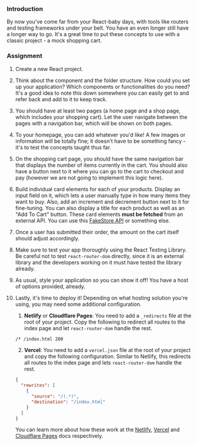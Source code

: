 ### Introduction

By now you've come far from your React-baby days, with tools like routers and testing frameworks under your belt. You have an even longer still have a longer way to go. It's a great time to put these concepts to use with a classic project - a mock shopping cart.

### Assignment

<div class="lesson-content__panel" markdown="1">

1.  Create a new React project.
2.  Think about the component and the folder structure. How could you set up your application? Which components or functionalities do you need? It's a good idea to note this down somewhere you can easily get to and refer back and add to it to keep track.
3.  You should have at least two pages (a home page and a shop page, which includes your shopping cart). Let the user navigate between the pages with a navigation bar, which will be shown on both pages.
4.  To your homepage, you can add whatever you'd like! A few images or information will be totally fine; it doesn't have to be something fancy - it's to test the concepts taught thus far.
5.  On the shopping cart page, you should have the same navigation bar that displays the number of items currently in the cart. You should also have a button next to it where you can go to the cart to checkout and pay (however we are not going to implement this logic here).
6.  Build individual card elements for each of your products. Display an input field on it, which lets a user manually type in how many items they want to buy. Also, add an increment and decrement button next to it for fine-tuning. You can also display a title for each product as well as an "Add To Cart" button. These card elements **must be fetched** from an external API. You can use this [FakeStore API](https://fakestoreapi.com/) or something else.
7.  Once a user has submitted their order, the amount on the cart itself should adjust accordingly.
8.  Make sure to test your app thoroughly using the React Testing Library. Be careful not to test `react-router-dom` directly, since it is an external library and the developers working on it must have tested the library already.
9.  As usual, style your application so you can show it off! You have a host of options provided, already.
10. Lastly, it's time to deploy it! Depending on what hosting solution you're using, you may need some additional configuration.

    1.  **Netlify** or **Cloudflare Pages**: You need to add a `_redirects` file at the root of your project. Copy the following to redirect all routes to the index page and let `react-router-dom` handle the rest.

    ```txt
    /* /index.html 200
    ```

    2. **Vercel**: You need to add a `vercel.json` file at the root of your project and copy the following configuration. Similar to Netlify, this redirects all routes to the index page and lets `react-router-dom` handle the rest.

    ```json
    {
      "rewrites": [
        {
          "source": "/(.*)",
          "destination": "/index.html"
        }
      ]
    }
    ```

    You can learn more about how these work at the [Netlify](https://docs.netlify.com/routing/redirects/), [Vercel](https://vercel.com/docs/frameworks/vite#using-vite-to-make-spas) and [Cloudflare Pages](https://developers.cloudflare.com/pages/platform/redirects/) docs respectively.

</div>
